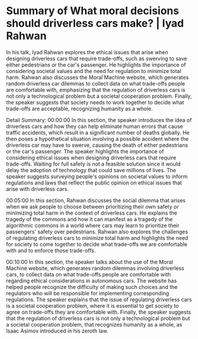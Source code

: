# Summary of What moral decisions should driverless cars make? | Iyad Rahwan

In his talk, Iyad Rahwan explores the ethical issues that arise when designing driverless cars that require trade-offs, such as swerving to save either pedestrians or the car's passenger. He highlights the importance of considering societal values and the need for regulation to minimize total harm. Rahwan also discusses the Moral Machine website, which generates random driverless car dilemmas to collect data on what trade-offs people are comfortable with, emphasizing that the regulation of driverless cars is not only a technological problem but a societal cooperation problem. Finally, the speaker suggests that society needs to work together to decide what trade-offs are acceptable, recognizing humanity as a whole.

Detail Summary: 
00:00:00
In this section, the speaker introduces the idea of driverless cars and how they can help eliminate human errors that cause traffic accidents, which result in a significant number of deaths globally. He then poses a hypothetical situation involving a possible accident where the driverless car may have to swerve, causing the death of either pedestrians or the car's passenger. The speaker highlights the importance of considering ethical issues when designing driverless cars that require trade-offs. Waiting for full safety is not a feasible solution since it would delay the adoption of technology that could save millions of lives. The speaker suggests surveying people's opinions on societal values to inform regulations and laws that reflect the public opinion on ethical issues that arise with driverless cars.

00:05:00
In this section, Rahwan discusses the social dilemma that arises when we ask people to choose between prioritizing their own safety or minimizing total harm in the context of driverless cars. He explains the tragedy of the commons and how it can manifest as a tragedy of the algorithmic commons in a world where cars may learn to prioritize their passengers' safety over pedestrians. Rahwan also explores the challenges of regulating driverless cars to minimize total harm and highlights the need for society to come together to decide what trade-offs we are comfortable with and to enforce those trade-offs.

00:10:00
In this section, the speaker talks about the use of the Moral Machine website, which generates random dilemmas involving driverless cars, to collect data on what trade-offs people are comfortable with regarding ethical considerations in autonomous cars. The website has helped people recognize the difficulty of making such choices and the regulators who will be responsible for implementing corresponding regulations. The speaker explains that the issue of regulating driverless cars is a societal cooperation problem, where it is essential to get society to agree on trade-offs they are comfortable with. Finally, the speaker suggests that the regulation of driverless cars is not only a technological problem but a societal cooperation problem, that recognizes humanity as a whole, as Isaac Asimov introduced in his zeroth law.

